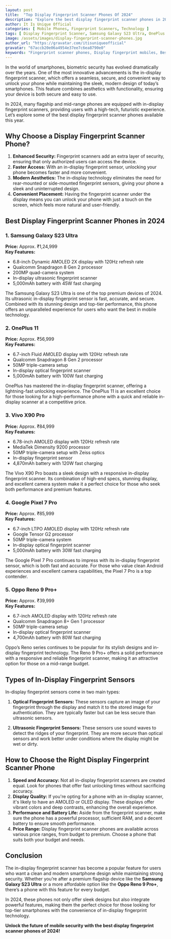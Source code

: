 ```yaml
---
layout: post
title:  "Top Display Fingerprint Scanner Phones Of 2024"
description: "Explore the best display fingerprint scanner phones in 2024, offering seamless security and sleek designs."
author: It Is Unique Official
categories: [ Mobile Phones, Fingerprint Scanners, Technology ]
tags: [ Display Fingerprint Scanner, Samsung Galaxy S23 Ultra, OnePlus 11, Vivo X90 Pro, Google Pixel 7 Pro, Oppo Reno 9 Pro+ ]
image: /assets/images/display-fingerprint-scanner-phones.jpg
author_url: "https://gravatar.com/itisuniqueofficial"
gravatar: "67accb20e06a4954e37ee7c6ea8790e0"
keywords: "Fingerprint scanner phones, Display fingerprint mobiles, Best fingerprint phones 2024"
---
```


In the world of smartphones, biometric security has evolved dramatically over the years. One of the most innovative advancements is the in-display fingerprint scanner, which offers a seamless, secure, and convenient way to unlock your phone while maintaining the sleek, modern design of today’s smartphones. This feature combines aesthetics with functionality, ensuring your device is both secure and easy to use.

In 2024, many flagship and mid-range phones are equipped with in-display fingerprint scanners, providing users with a high-tech, futuristic experience. Let’s explore some of the best display fingerprint scanner phones available this year.

## Why Choose a Display Fingerprint Scanner Phone?

1. **Enhanced Security:** Fingerprint scanners add an extra layer of security, ensuring that only authorized users can access the device.
2. **Faster Access:** With an in-display fingerprint sensor, unlocking your phone becomes faster and more convenient.
3. **Modern Aesthetics:** The in-display technology eliminates the need for rear-mounted or side-mounted fingerprint sensors, giving your phone a sleek and uninterrupted design.
4. **Convenient Placement:** Having the fingerprint scanner under the display means you can unlock your phone with just a touch on the screen, which feels more natural and user-friendly.

## Best Display Fingerprint Scanner Phones in 2024

### 1. **Samsung Galaxy S23 Ultra**
   **Price:** Approx. ₹1,24,999  
   **Key Features:**
   - 6.8-inch Dynamic AMOLED 2X display with 120Hz refresh rate
   - Qualcomm Snapdragon 8 Gen 2 processor
   - 200MP quad-camera system
   - In-display ultrasonic fingerprint scanner
   - 5,000mAh battery with 45W fast charging

The Samsung Galaxy S23 Ultra is one of the top premium devices of 2024. Its ultrasonic in-display fingerprint sensor is fast, accurate, and secure. Combined with its stunning design and top-tier performance, this phone offers an unparalleled experience for users who want the best in mobile technology.

### 2. **OnePlus 11**
   **Price:** Approx. ₹56,999  
   **Key Features:**
   - 6.7-inch Fluid AMOLED display with 120Hz refresh rate
   - Qualcomm Snapdragon 8 Gen 2 processor
   - 50MP triple-camera setup
   - In-display optical fingerprint scanner
   - 5,000mAh battery with 100W fast charging

OnePlus has mastered the in-display fingerprint scanner, offering a lightning-fast unlocking experience. The OnePlus 11 is an excellent choice for those looking for a high-performance phone with a quick and reliable in-display scanner at a competitive price.

### 3. **Vivo X90 Pro**
   **Price:** Approx. ₹84,999  
   **Key Features:**
   - 6.78-inch AMOLED display with 120Hz refresh rate
   - MediaTek Dimensity 9200 processor
   - 50MP triple-camera setup with Zeiss optics
   - In-display fingerprint sensor
   - 4,870mAh battery with 120W fast charging

The Vivo X90 Pro boasts a sleek design with a responsive in-display fingerprint scanner. Its combination of high-end specs, stunning display, and excellent camera system make it a perfect choice for those who seek both performance and premium features.

### 4. **Google Pixel 7 Pro**
   **Price:** Approx. ₹85,999  
   **Key Features:**
   - 6.7-inch LTPO AMOLED display with 120Hz refresh rate
   - Google Tensor G2 processor
   - 50MP triple-camera system
   - In-display optical fingerprint scanner
   - 5,000mAh battery with 30W fast charging

The Google Pixel 7 Pro continues to impress with its in-display fingerprint sensor, which is both fast and accurate. For those who value clean Android experiences and excellent camera capabilities, the Pixel 7 Pro is a top contender.

### 5. **Oppo Reno 9 Pro+**
   **Price:** Approx. ₹39,999  
   **Key Features:**
   - 6.7-inch AMOLED display with 120Hz refresh rate
   - Qualcomm Snapdragon 8+ Gen 1 processor
   - 50MP triple-camera setup
   - In-display optical fingerprint scanner
   - 4,700mAh battery with 80W fast charging

Oppo’s Reno series continues to be popular for its stylish designs and in-display fingerprint technology. The Reno 9 Pro+ offers a solid performance with a responsive and reliable fingerprint scanner, making it an attractive option for those on a mid-range budget.

## Types of In-Display Fingerprint Sensors

In-display fingerprint sensors come in two main types:

1. **Optical Fingerprint Sensors:** These sensors capture an image of your fingerprint through the display and match it to the stored image for authentication. They are typically faster but can be less secure than ultrasonic sensors.
   
2. **Ultrasonic Fingerprint Sensors:** These sensors use sound waves to detect the ridges of your fingerprint. They are more secure than optical sensors and work better under conditions where the display might be wet or dirty.

## How to Choose the Right Display Fingerprint Scanner Phone

1. **Speed and Accuracy:** Not all in-display fingerprint scanners are created equal. Look for phones that offer fast unlocking times without sacrificing accuracy.
2. **Display Quality:** If you're opting for a phone with an in-display scanner, it's likely to have an AMOLED or OLED display. These displays offer vibrant colors and deep contrasts, enhancing the overall experience.
3. **Performance and Battery Life:** Aside from the fingerprint scanner, make sure the phone has a powerful processor, sufficient RAM, and a decent battery to ensure smooth performance.
4. **Price Range:** Display fingerprint scanner phones are available across various price ranges, from budget to premium. Choose a phone that suits both your budget and needs.

## Conclusion

The in-display fingerprint scanner has become a popular feature for users who want a clean and modern smartphone design while maintaining strong security. Whether you’re after a premium flagship device like the **Samsung Galaxy S23 Ultra** or a more affordable option like the **Oppo Reno 9 Pro+**, there’s a phone with this feature for every budget. 

In 2024, these phones not only offer sleek designs but also integrate powerful features, making them the perfect choice for those looking for top-tier smartphones with the convenience of in-display fingerprint technology.

**Unlock the future of mobile security with the best display fingerprint scanner phones of 2024!**
